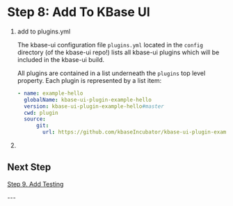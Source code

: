 # Step 8: Add To KBase UI

1. add to plugins.yml

    The kbase-ui configuration file `plugins.yml` located in the `config` directory (of the kbase-ui repo!) lists all kbase-ui plugins which will be included in the kbase-ui build.

    All plugins are contained in a list underneath the `plugins` top level property. Each plugin is represented by a list item:

    ```yaml
    - name: example-hello
      globalName: kbase-ui-plugin-example-hello
      version: kbase-ui-plugin-example-hello#master
      cwd: plugin
      source:
          git: 
            url: https://github.com/kbaseIncubator/kbase-ui-plugin-example-hello
    ```



2. 


## Next Step

[Step 9. Add Testing](./9-add-testing)

\---
